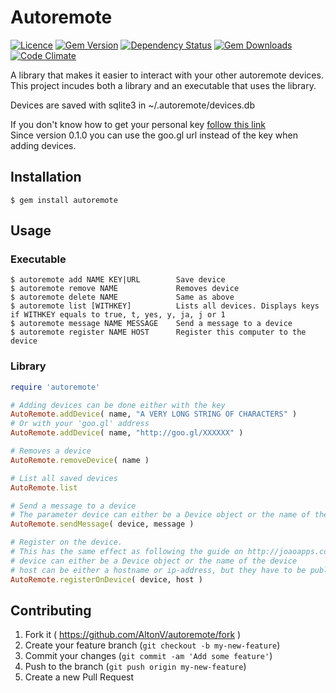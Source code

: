 # Autoremote
[![Licence](https://img.shields.io/badge/license-MIT-blue.svg)][licence]
[![Gem Version](http://img.shields.io/gem/v/autoremote.svg)][gem]
[![Dependency Status](http://img.shields.io/gemnasium/AltonV/autoremote.svg)][gemnasium]
[![Gem Downloads](https://img.shields.io/gem/dt/autoremote.svg)][gem]
[![Code Climate](https://codeclimate.com/github/AltonV/autoremote/badges/gpa.svg)][codeclimate]

[licence]: http://choosealicense.com/licenses/mit/
[gem]: https://rubygems.org/gems/autoremote
[gemnasium]: https://gemnasium.com/AltonV/autoremote
[bitdeli]: https://bitdeli.com/free "Bitdeli Badge"
[codeclimate]: https://codeclimate.com/github/AltonV/autoremote

A library that makes it easier to interact with your other autoremote devices.  
This project incudes both a library and an executable that uses the library.

Devices are saved with sqlite3 in ~/.autoremote/devices.db

If you don't know how to get your personal key [follow this link](http://joaoapps.com/autoremote/personal/)  
Since version 0.1.0 you can use the goo.gl url instead of the key when adding devices.  

## Installation

    $ gem install autoremote

## Usage

### Executable
    $ autoremote add NAME KEY|URL        Save device
    $ autoremote remove NAME             Removes device
    $ autoremote delete NAME             Same as above
    $ autoremote list [WITHKEY]          Lists all devices. Displays keys if WITHKEY equals to true, t, yes, y, ja, j or 1
    $ autoremote message NAME MESSAGE    Send a message to a device
    $ autoremote register NAME HOST      Register this computer to the device

### Library

```ruby
require 'autoremote'

# Adding devices can be done either with the key
AutoRemote.addDevice( name, "A VERY LONG STRING OF CHARACTERS" )
# Or with your 'goo.gl' address
AutoRemote.addDevice( name, "http://goo.gl/XXXXXX" )

# Removes a device
AutoRemote.removeDevice( name )

# List all saved devices
AutoRemote.list

# Send a message to a device
# The parameter device can either be a Device object or the name of the device
AutoRemote.sendMessage( device, message )

# Register on the device.
# This has the same effect as following the guide on http://joaoapps.com/autoremote/linux/)
# device can either be a Device object or the name of the device
# host can be either a hostname or ip-address, but they have to be public (i.e. reachable from the internet)
AutoRemote.registerOnDevice( device, host )
```

## Contributing

1. Fork it ( https://github.com/AltonV/autoremote/fork )
2. Create your feature branch (`git checkout -b my-new-feature`)
3. Commit your changes (`git commit -am 'Add some feature'`)
4. Push to the branch (`git push origin my-new-feature`)
5. Create a new Pull Request
